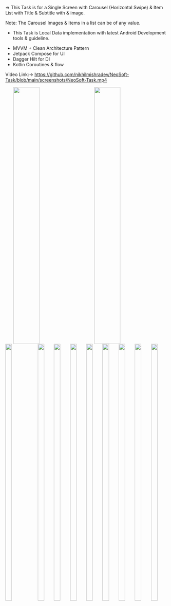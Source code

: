 => This Task is for a Single Screen with Carousel (Horizontal Swipe) & Item List with Title & Subtitle with & image.

Note: The Carousel Images & Items in a list can be of any value.
- This Task is Local Data implementation with latest Android Development tools & guideline.

* MVVM + Clean Architecture Pattern
* Jetpack Compose for UI
* Dagger Hilt for DI
* Kotlin Coroutines & flow

Video Link:-> https://github.com/nikhilmishradev/NeoSoft-Task/blob/main/screenshots/NeoSoft-Task.mp4

<div style="display: flex; justify-content: center; align-items: center;">
  <img src="https://github.com/user-attachments/assets/d91fa31b-462e-496a-ae2b-9da955376078" style="width:40%; height:800px; margin-right:10%;" />
  <img src="https://github.com/user-attachments/assets/a6d0c292-44f8-4d1c-9890-d0ad7639872b" style="width:40%;height:800px;" />
</div>

<div style="display: flex; justify-content: center; align-items: center;">
  <img src="https://github.com/user-attachments/assets/7b79ff4e-8ed0-4a2d-9cf9-e0a9ab3b4235" style="width:40%; height:800px; margin-right:10%;" />
  <img src="https://github.com/user-attachments/assets/26ff4e8c-eca3-4c88-8960-43d8994696eb" style="width:40%;height:800px;" />
    <img src="https://github.com/user-attachments/assets/974e00f9-2554-4b9e-9bb8-09167b789b94" style="width:40%;height:800px;" />
       <img src="https://github.com/user-attachments/assets/fc75cfa0-63de-40b6-8a7b-112eb7bc1f91" style="width:40%;height:800px;" />
  <img src="https://github.com/user-attachments/assets/ea038c5e-fe2e-493e-a4a6-47c236999c22" style="width:40%;height:800px;" />
  <img src="https://github.com/user-attachments/assets/92c21158-8233-400b-9853-32ad59a20e13" style="width:40%;height:800px;" />
  <img src="https://github.com/user-attachments/assets/6bf350ea-f13d-4abb-9520-02792f02d97b" style="width:40%;height:800px;" />
  <img src="https://github.com/user-attachments/assets/a8f166b7-8928-4197-93b0-a141894b3d46" style="width:40%;height:800px;" />
  <img src="https://github.com/user-attachments/assets/6c1dbdcb-b8d0-4947-933e-a7b9df49b19e" style="width:40%;height:800px;" />


</div>

